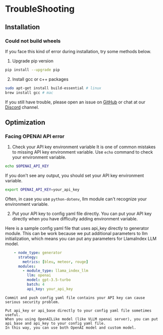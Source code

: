 # TroubleShooting

## Installation

### Could not build wheels
If you face this kind of error during installation, try some methods below.

1. Upgrade pip version
```bash
pip install --upgrade pip
```

2. Install gcc or c++ packages
```bash
sudo apt-get install build-essential # linux
brew install gcc # mac
```

If you still have trouble, please open an issue on [GitHub](https://github.com/Marker-Inc-Korea/AutoRAG/issues) or chat at our [Discord](https://discord.gg/P4DYXfmSAs) channel.


## Optimization

### Facing OPENAI API error

1. Check your API key environment variable
It is one of common mistakes to missing API key environment variable.
Use `echo` command to check your environment variable.

```bash
echo $OPENAI_API_KEY
```

If you don't see any output, you should set your API key environment variable.
```bash
export OPENAI_API_KEY=your_api_key
```

Often, in case you use `python-dotenv`, llm module can't recognize your environment variable.

2. Put your API key to config yaml file directly.
You can put your API key directly when you have difficulty adding environment variable.

Here is a sample config yaml file that uses api_key directly to generator module.
This can be work because we put additional parameters to llm initialization, 
which means you can put any parameters for LlamaIndex LLM model.
```yaml
    - node_type: generator
      strategy:
        metrics: [bleu, meteor, rouge]
      modules:
        - module_type: llama_index_llm
          llm: openai
          model: gpt-3.5-turbo
          batch: 4
          api_key: your_api_key
```

```{warning}
Commit and push config yaml file contains your API key can cause serious security problem.
```

```{tip}
Put api_key or api_base directly to your config yaml file sometimes useful.
When you using OpenAILike model (like VLLM openai server), you can put api_base and api_key to your config yaml file.
In this way, you can use both OpenAI model and custom model.
```

